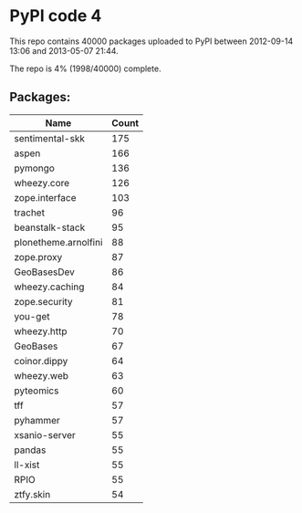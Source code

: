 # PyPI code 4

This repo contains 40000 packages uploaded to PyPI between 
2012-09-14 13:06 and 2013-05-07 21:44.

The repo is 4% (1998/40000) complete.

## Packages:

| Name  | Count |
| ----- | ----- |
| sentimental-skk | 175 |
| aspen | 166 |
| pymongo | 136 |
| wheezy.core | 126 |
| zope.interface | 103 |
| trachet | 96 |
| beanstalk-stack | 95 |
| plonetheme.arnolfini | 88 |
| zope.proxy | 87 |
| GeoBasesDev | 86 |
| wheezy.caching | 84 |
| zope.security | 81 |
| you-get | 78 |
| wheezy.http | 70 |
| GeoBases | 67 |
| coinor.dippy | 64 |
| wheezy.web | 63 |
| pyteomics | 60 |
| tff | 57 |
| pyhammer | 57 |
| xsanio-server | 55 |
| pandas | 55 |
| ll-xist | 55 |
| RPIO | 55 |
| ztfy.skin | 54 |


